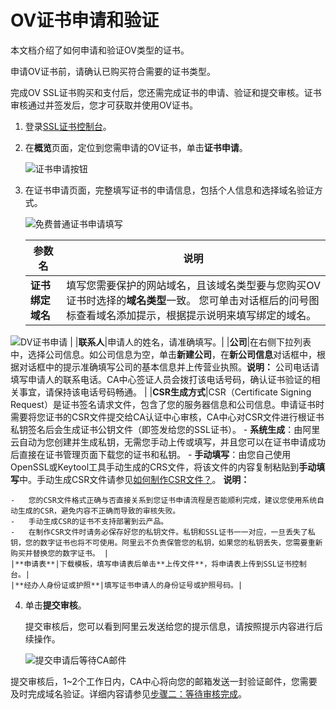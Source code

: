 # OV证书申请和验证

本文档介绍了如何申请和验证OV类型的证书。

申请OV证书前，请确认已购买符合需要的证书类型。

完成OV SSL证书购买和支付后，您还需完成证书的申请、验证和提交审核。证书审核通过并签发后，您才可获取并使用OV证书。

1.  登录[SSL证书控制台](https://yundunnext.console.aliyun.com/?p=cas)。

2.  在**概览**页面，定位到您需申请的OV证书，单击**证书申请**。

    ![证书申请按钮](https://static-aliyun-doc.oss-accelerate.aliyuncs.com/assets/img/zh-CN/6429329951/p69233.png)

3.  在证书申请页面，完整填写证书的申请信息，包括个人信息和选择域名验证方式。

    ![免费普通证书申请填写](https://static-aliyun-doc.oss-accelerate.aliyuncs.com/assets/img/zh-CN/2394029951/p68361.png)

    |参数名|说明|
    |---|--|
    |**证书绑定域名**|填写您需要保护的网站域名，且该域名类型要与您购买OV证书时选择的**域名类型**一致。 您可单击对话框后的问号图标查看域名添加提示，根据提示说明来填写绑定的域名。

![DV证书申请](https://static-aliyun-doc.oss-accelerate.aliyuncs.com/assets/img/zh-CN/2394029951/p69234.png) |
    |**联系人**|申请人的姓名，请准确填写。|
    |**公司**|在右侧下拉列表中，选择公司信息。如公司信息为空，单击**新建公司**，在**新公司信息**对话框中，根据对话框中的提示准确填写公司的基本信息并上传营业执照。**说明：** 公司电话请填写申请人的联系电话。CA中心签证人员会拨打该电话号码，确认证书验证的相关事宜，请保持该电话号码畅通。 |
    |**CSR生成方式**|CSR（Certificate Signing Request）是证书签名请求文件，包含了您的服务器信息和公司信息。申请证书时需要将您证书的CSR文件提交给CA认证中心审核，CA中心对CSR文件进行根证书私钥签名后会生成证书公钥文件（即签发给您的SSL证书）。     -   **系统生成**：由阿里云自动为您创建并生成私钥，无需您手动上传或填写，并且您可以在证书申请成功后直接在证书管理页面下载您的证书和私钥。
    -   **手动填写**：由您自己使用OpenSSL或Keytool工具手动生成的CRS文件，将该文件的内容复制粘贴到**手动填写**中。手动生成CSR文件请参见[如何制作CSR文件？]()。
**说明：**

    -   您的CSR文件格式正确与否直接关系到您证书申请流程是否能顺利完成，建议您使用系统自动生成的CSR，避免内容不正确而导致的审核失败。
    -   手动生成CSR的证书不支持部署到云产品。
    -   在制作CSR文件时请务必保存好您的私钥文件。私钥和SSL证书一一对应，一旦丢失了私钥，您的数字证书也将不可使用。阿里云不负责保管您的私钥，如果您的私钥丢失，您需要重新购买并替换您的数字证书。 |
    |**申请表**|下载模板，填写申请表后单击**上传文件**，将申请表上传到SSL证书控制台。|
    |**经办人身份证或护照**|填写证书申请人的身份证号或护照号码。|

4.  单击**提交审核**。

    提交审核后，您可以看到阿里云发送给您的提示信息，请按照提示内容进行后续操作。

    ![提交申请后等待CA邮件](https://static-aliyun-doc.oss-accelerate.aliyuncs.com/assets/img/zh-CN/2394029951/p75219.png)


提交审核后，1~2个工作日内，CA中心将向您的邮箱发送一封验证邮件，您需要及时完成域名验证。详细内容请参见[步骤二：等待审核完成](/intl.zh-CN/证书申请/申请和提交审核流程/步骤二：等待审核完成.md)。

